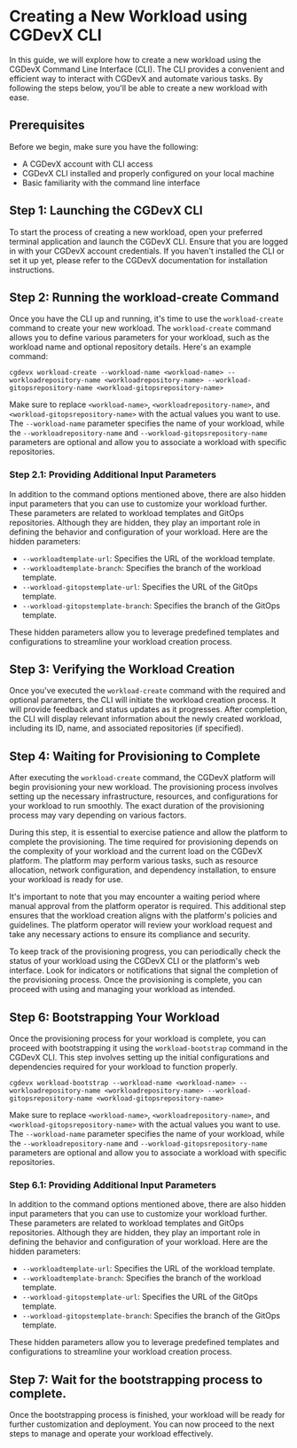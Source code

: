 # Creating a New Workload using CGDevX CLI

In this guide, we will explore how to create a new workload using the CGDevX Command Line Interface (CLI). The CLI provides a convenient and efficient way to interact with CGDevX and automate various tasks. By following the steps below, you'll be able to create a new workload with ease.

## Prerequisites

Before we begin, make sure you have the following:

- A CGDevX account with CLI access
- CGDevX CLI installed and properly configured on your local machine
- Basic familiarity with the command line interface

## Step 1: Launching the CGDevX CLI

To start the process of creating a new workload, open your preferred terminal application and launch the CGDevX CLI. Ensure that you are logged in with your CGDevX account credentials. If you haven't installed the CLI or set it up yet, please refer to the CGDevX documentation for installation instructions.

## Step 2: Running the workload-create Command

Once you have the CLI up and running, it's time to use the `workload-create` command to create your new workload. The `workload-create` command allows you to define various parameters for your workload, such as the workload name and optional repository details. Here's an example command:

```shell
cgdevx workload-create --workload-name <workload-name> --workloadrepository-name <workloadrepository-name> --workload-gitopsrepository-name <workload-gitopsrepository-name>
```

Make sure to replace `<workload-name>`, `<workloadrepository-name>`, and `<workload-gitopsrepository-name>` with the actual values you want to use. The `--workload-name` parameter specifies the name of your workload, while the `--workloadrepository-name` and `--workload-gitopsrepository-name` parameters are optional and allow you to associate a workload with specific repositories.


### Step 2.1: Providing Additional Input Parameters

In addition to the command options mentioned above, there are also hidden input parameters that you can use to customize your workload further. These parameters are related to workload templates and GitOps repositories. Although they are hidden, they play an important role in defining the behavior and configuration of your workload. Here are the hidden parameters:

- `--workloadtemplate-url`: Specifies the URL of the workload template.
- `--workloadtemplate-branch`: Specifies the branch of the workload template.
- `--workload-gitopstemplate-url`: Specifies the URL of the GitOps template.
- `--workload-gitopstemplate-branch`: Specifies the branch of the GitOps template.

These hidden parameters allow you to leverage predefined templates and configurations to streamline your workload creation process.

## Step 3: Verifying the Workload Creation

Once you've executed the `workload-create` command with the required and optional parameters, the CLI will initiate the workload creation process. It will provide feedback and status updates as it progresses. After completion, the CLI will display relevant information about the newly created workload, including its ID, name, and associated repositories (if specified).

## Step 4: Waiting for Provisioning to Complete

After executing the `workload-create` command, the CGDevX platform will begin provisioning your new workload. The provisioning process involves setting up the necessary infrastructure, resources, and configurations for your workload to run smoothly. The exact duration of the provisioning process may vary depending on various factors.

During this step, it is essential to exercise patience and allow the platform to complete the provisioning. The time required for provisioning depends on the complexity of your workload and the current load on the CGDevX platform. The platform may perform various tasks, such as resource allocation, network configuration, and dependency installation, to ensure your workload is ready for use.

It's important to note that you may encounter a waiting period where manual approval from the platform operator is required. This additional step ensures that the workload creation aligns with the platform's policies and guidelines. The platform operator will review your workload request and take any necessary actions to ensure its compliance and security.

To keep track of the provisioning progress, you can periodically check the status of your workload using the CGDevX CLI or the platform's web interface. Look for indicators or notifications that signal the completion of the provisioning process. Once the provisioning is complete, you can proceed with using and managing your workload as intended.

## Step 6: Bootstrapping Your Workload

Once the provisioning process for your workload is complete, you can proceed with bootstrapping it using the `workload-bootstrap` command in the CGDevX CLI. This step involves setting up the initial configurations and dependencies required for your workload to function properly.


```shell
cgdevx workload-bootstrap --workload-name <workload-name> --workloadrepository-name <workloadrepository-name> --workload-gitopsrepository-name <workload-gitopsrepository-name>
```

Make sure to replace `<workload-name>`, `<workloadrepository-name>`, and `<workload-gitopsrepository-name>` with the actual values you want to use. The `--workload-name` parameter specifies the name of your workload, while the `--workloadrepository-name` and `--workload-gitopsrepository-name` parameters are optional and allow you to associate a workload with specific repositories.
   
### Step 6.1: Providing Additional Input Parameters

In addition to the command options mentioned above, there are also hidden input parameters that you can use to customize your workload further. These parameters are related to workload templates and GitOps repositories. Although they are hidden, they play an important role in defining the behavior and configuration of your workload. Here are the hidden parameters:

- `--workloadtemplate-url`: Specifies the URL of the workload template.
- `--workloadtemplate-branch`: Specifies the branch of the workload template.
- `--workload-gitopstemplate-url`: Specifies the URL of the GitOps template.
- `--workload-gitopstemplate-branch`: Specifies the branch of the GitOps template.

These hidden parameters allow you to leverage predefined templates and configurations to streamline your workload creation process.

## Step 7: Wait for the bootstrapping process to complete. 

Once the bootstrapping process is finished, your workload will be ready for further customization and deployment. You can now proceed to the next steps to manage and operate your workload effectively.
